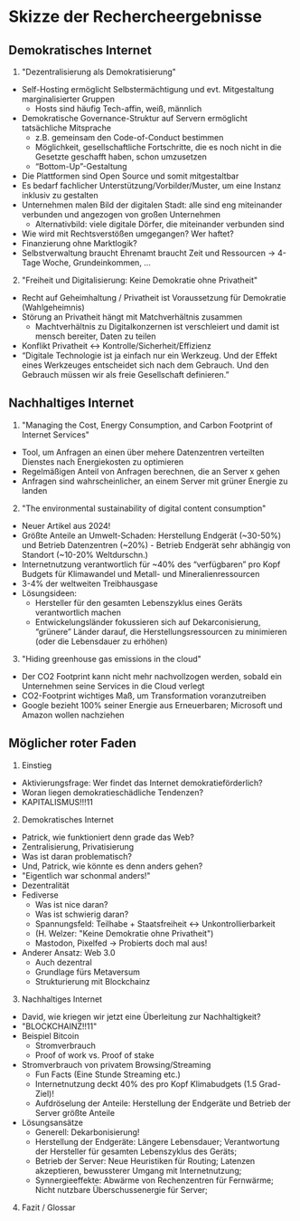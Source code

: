 # Skizze der Rechercheergebnisse

## Demokratisches Internet

1. "Dezentralisierung als Demokratisierung"
- Self-Hosting ermöglicht Selbstermächtigung und evt. Mitgestaltung marginalisierter Gruppen
    - Hosts sind häufig Tech-affin, weiß, männlich
- Demokratische Governance-Struktur auf Servern ermöglicht tatsächliche Mitsprache
   - z.B. gemeinsam den Code-of-Conduct bestimmen
   - Möglichkeit, gesellschaftliche Fortschritte, die es noch nicht in die Gesetzte geschafft haben, schon umzusetzen
   - “Bottom-Up”-Gestaltung
- Die Plattformen sind Open Source und somit mitgestaltbar
- Es bedarf fachlicher Unterstützung/Vorbilder/Muster, um eine Instanz inklusiv zu gestalten
- Unternehmen malen Bild der digitalen Stadt: alle sind eng miteinander verbunden und angezogen von großen Unternehmen
   - Alternativbild: viele digitale Dörfer, die miteinander verbunden sind
- Wie wird mit Rechtsverstößen umgegangen? Wer haftet?
- Finanzierung ohne Marktlogik?
- Selbstverwaltung braucht Ehrenamt braucht Zeit und Ressourcen -> 4-Tage Woche, Grundeinkommen, …

2. "Freiheit und Digitalisierung: Keine Demokratie ohne Privatheit"
- Recht auf Geheimhaltung / Privatheit ist Voraussetzung für Demokratie (Wahlgeheimnis)
- Störung an Privatheit hängt mit Matchverhältnis zusammen
   - Machtverhältnis zu Digitalkonzernen ist verschleiert und damit ist mensch bereiter, Daten zu teilen
- Konflikt Privatheit <-> Kontrolle/Sicherheit/Effizienz
- “Digitale Technologie ist ja einfach nur ein Werkzeug. Und der Effekt eines Werkzeuges entscheidet sich nach dem Gebrauch. Und den Gebrauch müssen wir als freie Gesellschaft definieren.”

## Nachhaltiges Internet

1. "Managing the Cost, Energy Consumption, and Carbon Footprint of Internet Services"
- Tool, um Anfragen an einen über mehere Datenzentren verteilten Dienstes nach Energiekosten zu optimieren
- Regelmäßigen Anteil von Anfragen berechnen, die an Server x gehen
- Anfragen sind wahrscheinlicher, an einem Server mit grüner Energie zu landen

2. "The environmental sustainability of digital content consumption"
- Neuer Artikel aus 2024!
- Größte Anteile an Umwelt-Schaden: Herstellung Endgerät (~30-50%) und Betrieb Datenzentren (~20%) - Betrieb Endgerät sehr abhängig von Standort (~10-20% Weltdurschn.)
- Internetnutzung verantwortlich für ~40% des “verfügbaren” pro Kopf Budgets für Klimawandel und Metall- und Mineralienressourcen
- 3-4% der weltweiten Treibhausgase
- Lösungsideen:
   - Hersteller für den gesamten Lebenszyklus eines Geräts verantwortlich machen
   - Entwickelungsländer fokussieren sich auf Dekarconisierung, “grünere” Länder darauf, die Herstellungsressourcen zu minimieren (oder die Lebensdauer zu erhöhen)

3. "Hiding greenhouse gas emissions in the cloud"
- Der CO2 Footprint kann nicht mehr nachvollzogen werden, sobald ein Unternehmen seine Services in die Cloud verlegt
- CO2-Footprint wichtiges Maß, um Transformation voranzutreiben
- Google bezieht 100% seiner Energie aus Erneuerbaren; Microsoft und Amazon wollen nachziehen

## Möglicher roter Faden

1. Einstieg
- Aktivierungsfrage: Wer findet das Internet demokratieförderlich?
- Woran liegen demokratieschädliche Tendenzen?
- KAPITALISMUS!!!11
2. Demokratisches Internet
- Patrick, wie funktioniert denn grade das Web?
- Zentralisierung, Privatisierung
- Was ist daran problematisch?
- Und, Patrick, wie könnte es denn anders gehen?
- "Eigentlich war schonmal anders!"
- Dezentralität
- Fediverse
   - Was ist nice daran?
   - Was ist schwierig daran?
   - Spannungsfeld: Teilhabe + Staatsfreiheit <-> Unkontrollierbarkeit
   - (H. Welzer: "Keine Demokratie ohne Privatheit")
   - Mastodon, Pixelfed -> Probierts doch mal aus!
- Anderer Ansatz: Web 3.0
   - Auch dezentral
   - Grundlage fürs Metaversum
   - Strukturierung mit Blockchainz
3. Nachhaltiges Internet
- David, wie kriegen wir jetzt eine Überleitung zur Nachhaltigkeit?
- "BLOCKCHAINZ!!11"
- Beispiel Bitcoin
   - Stromverbrauch
   - Proof of work vs. Proof of stake
- Stromverbrauch von privatem Browsing/Streaming
   - Fun Facts (Eine Stunde Streaming etc.)
   - Internetnutzung deckt 40% des pro Kopf Klimabudgets (1.5 Grad-Ziel)!
   - Aufdröselung der Anteile: Herstellung der Endgeräte und Betrieb der Server größte Anteile
- Lösungsansätze
   - Generell: Dekarbonisierung!
   - Herstellung der Endgeräte: Längere Lebensdauer; Verantwortung der Hersteller für gesamten Lebenszyklus des Geräts;
   - Betrieb der Server: Neue Heuristiken für Routing; Latenzen akzeptieren, bewussterer Umgang mit Internetnutzung;
   - Synnergieeffekte: Abwärme von Rechenzentren für Fernwärme; Nicht nutzbare Überschussenergie für Server;
4. Fazit / Glossar
